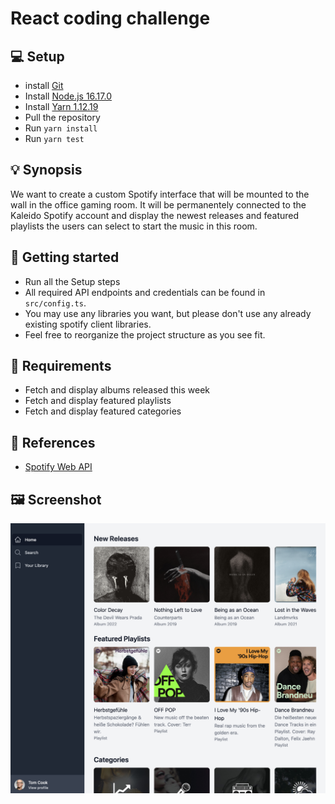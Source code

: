 # React coding challenge

## 💻 Setup
- install [Git](https://git-scm.com)
- Install [Node.js 16.17.0](https://nodejs.org)
- Install [Yarn 1.12.19](https://classic.yarnpkg.com/en/docs/install)
- Pull the repository
- Run `yarn install`
- Run `yarn test`

## 💡 Synopsis

We want to create a custom Spotify interface that will be mounted to the wall in the office gaming room. It will be permanentely connected to the Kaleido Spotify account and display the newest releases and featured playlists the users can select to start the music in this room.

## 🚀 Getting started

- Run all the Setup steps
- All required API endpoints and credentials can be found in `src/config.ts`.
- You may use any libraries you want, but please don't use any already existing spotify client libraries.
- Feel free to reorganize the project structure as you see fit.

## 📖 Requirements

- Fetch and display albums released this week
- Fetch and display featured playlists
- Fetch and display featured categories

## 📎 References

- [Spotify Web API](https://developer.spotify.com/documentation/web-api/)

## 🖼️ Screenshot

![screenshot](public/screenshot.png)
